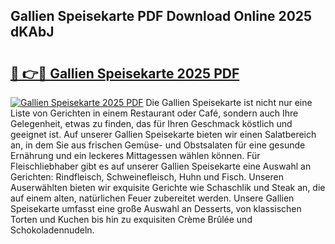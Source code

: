 ## Gallien Speisekarte PDF Download Online 2025 dKAbJ

# <h2><a href="http://gc76bm.nevu.top/?p=Gallien+Speisekarte">🔗 👉🔴 Gallien Speisekarte 2025 PDF</a></h2>

[![Gallien Speisekarte 2025 PDF](https://i.imgur.com/dBaPXMq.png)](http://gc76bm.nevu.top/?p=Gallien+Speisekarte)
Die Gallien Speisekarte ist nicht nur eine Liste von Gerichten in einem Restaurant oder Café, sondern auch Ihre Gelegenheit, etwas zu finden, das für Ihren Geschmack köstlich und geeignet ist. Auf unserer Gallien Speisekarte bieten wir einen Salatbereich an, in dem Sie aus frischen Gemüse- und Obstsalaten für eine gesunde Ernährung und ein leckeres Mittagessen wählen können. Für Fleischliebhaber gibt es auf unserer Gallien Speisekarte eine Auswahl an Gerichten: Rindfleisch, Schweinefleisch, Huhn und Fisch. Unseren Auserwählten bieten wir exquisite Gerichte wie Schaschlik und Steak an, die auf einem alten, natürlichen Feuer zubereitet werden. Unsere Gallien Speisekarte umfasst eine große Auswahl an Desserts, von klassischen Torten und Kuchen bis hin zu exquisiten Crème Brûlée und Schokoladennudeln.
